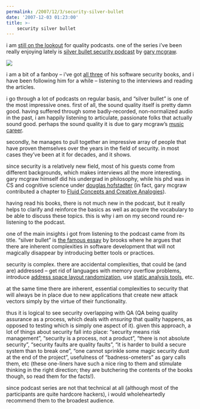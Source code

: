 ```yaml
---
permalink: /2007/12/3/security-silver-bullet
date: '2007-12-03 01:23:00'
title: >-
    security silver bullet
---
```


i am [still on the lookout](/2006/12/10/when-do-you-think) for quality
podcasts. one of the series i’ve been really enjoying lately is [silver
bullet security podcast](http://www.cigital.com/silverbullet/) by [gary
mcgraw](http://www.cigital.com/~gem/).

<img src="/assets/2007/11/26/silverbullet_security_podcast-small.jpg" data-hspace="10" data-align="right" />

i am a bit of a fanboy – i’ve got [all
three](http://www.buildingsecurityin.com/books/set/) of his software
security books, and i have been following him for a while – listening to
the interviews and reading the articles.

i go through a lot of podcasts on regular basis, and “silver bullet” is
one of the most impressive ones. first of all, the sound quality itself
is pretty damn good. having suffered through some badly-recorded,
non-normalized audio in the past, i am happily listening to articulate,
passionate folks that actually sound good. perhaps the sound quality it
is due to gary mcgraw’s [music career](http://www.wheresaubrey.com/).

secondly, he manages to pull together an impressive array of people that
have proven themselves over the years in the field of security. in most
cases they’ve been at it for decades, and it shows.

since security is a relatively new field, most of his guests come from
different backgrounds, which makes interviews all the more interesting.
gary mcgraw himself did his undergrad in philosophy, while his phd was
in CS and cognitive science under [douglas
hofstadter](http://en.wikipedia.org/wiki/Douglas_Hofstadter) (in fact,
gary mcgraw contributed a chapter to [Fluid Concepts and Creative
Analogies](http://www.cogsci.indiana.edu/fcca.html)).

having read his books, there is not much new in the podcast, but it
really helps to clarify and reinforce the basics as well as acquire the
vocabulary to be able to discuss these topics. this is why i am on my
second round re-listening to the podcast.

one of the main insights i got from listening to the podcast came from
its title. “silver bullet” is [the famous
essay](http://tinyurl.com/2ke648) by brooks where he argues that there
are inherent complexities in software development that will not
magically disappear by introducing better tools or practices.

security is complex. there are accidental complexities, that could be
(and are) addressed – get rid of languages with memory overflow
problems, introduce [address space layout
randomization](http://en.wikipedia.org/wiki/Address_space_layout_randomization),
use [static analysis
tools](http://www.fortifysoftware.com/products/sca/), etc.

at the same time there are inherent, essential complexities to security
that will always be in place due to new applications that create new
attack vectors simply by the virtue of their functionality.

thus it is logical to see security overlapping with QA (QA being quality
assurance as a process, which deals with *ensuring* that quality
happens, as opposed to testing which is simply one aspect of it). given
this approach, a lot of things about security fall into place: “security
means risk management”, “security is a process, not a product”, “there
is not absolute security”, “security faults are quality faults”, “it is
harder to build a secure system than to break one”, “one cannot sprinkle
some magic security dust at the end of the project”, usefulness of
“badness-ometers” as gary calls them, etc (these one-liners have such a
nice ring to them and stimulate thinking in the right direction; they
are butchering the contents of the books though, so read them for the
facts!).

since podcast series are not that technical at all (although most of the
participants are quite hardcore hackers), i would wholeheartedly
recommend them to the broadest audience.
